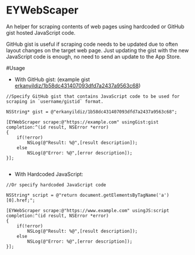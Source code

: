 # EYWebScaper
An helper for scraping contents of web pages using hardcoded or GitHub gist hosted JavaScript code.

GitHub gist is useful if scraping code needs to be updated due to often layout changes on the target web page. Just updating the gist with the new JavaScript code is enough, no need to send an update to the App Store.

#Usage

- With GitHub gist:  (example gist [erkanyildiz/1b58dc431407093dfd7a2437a9563c68](https://gist.github.com/erkanyildiz/1b58dc431407093dfd7a2437a9563c68))

```
//Specify GitHub gist that contains JavaScript code to be used for scraping in `username/gistid` format.

NSString* gist = @"erkanyildiz/1b58dc431407093dfd7a2437a9563c68";

[EYWebScraper scrape:@"https://example.com" usingGist:gist completion:^(id result, NSError *error)
{
    if(!error)
        NSLog(@"Result: %@",[result description]);
    else
        NSLog(@"Error: %@",[error description]);
}];
    
```
    
- With Hardcoded JavaScript:
```
//Or specify hardcoded JavaScript code

NSString* script = @"return document.getElementsByTagName('a')[0].href;";

[EYWebScraper scrape:@"https://www.example.com" usingJS:script completion:^(id result, NSError *error)
{
    if(!error)
        NSLog(@"Result: %@",[result description]);
    else
        NSLog(@"Error: %@",[error description]);
}];
```
